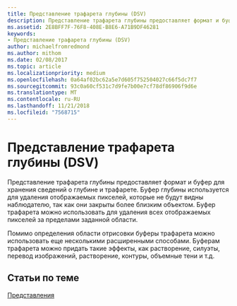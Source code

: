 ```yaml
---
title: Представление трафарета глубины (DSV)
description: Представление трафарета глубины предоставляет формат и буфер для хранения сведений о глубине и трафарете.
ms.assetid: 2E8BFF7F-76F8-408E-B8E6-A71B9DF46281
keywords:
- Представление трафарета глубины (DSV)
author: michaelfromredmond
ms.author: mithom
ms.date: 02/08/2017
ms.topic: article
ms.localizationpriority: medium
ms.openlocfilehash: 0a64af02bc62a5e7d605f752504027c66f5dc7f7
ms.sourcegitcommit: 93c0a60cf531c7d9fe7b00e7cf78df86906f9d6e
ms.translationtype: MT
ms.contentlocale: ru-RU
ms.lasthandoff: 11/21/2018
ms.locfileid: "7568715"
---
```

# <a name="depth-stencil-view-dsv"></a>Представление трафарета глубины (DSV)


Представление трафарета глубины предоставляет формат и буфер для хранения сведений о глубине и трафарете. Буфер глубины используется для удаления отображаемых пикселей, которые не будут видны наблюдателю, так как они закрыты более близким объектом. Буфер трафарета можно использовать для удаления всех отображаемых пикселей за пределами заданной области.

Помимо определения области отрисовки буферы трафарета можно использовать еще несколькими расширенными способами. Буферам трафарета можно придать такие эффекты, как растворение, силуэты, перевод изображений, растворение, контуры, объемные тени и т.д.

## <a name="span-idrelated-topicsspanrelated-topics"></a><span id="related-topics"></span>Статьи по теме


[Представления](views.md)

 

 




